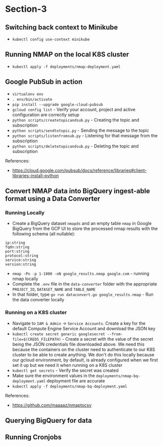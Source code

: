 # Section-3

## Switching back context to Minikube

* `kubectl config use-context minikube`

## Running NMAP on the local K8S cluster

* `kubectl apply -f deployments/nmap-deployment.yaml`

## Google PubSub in action

* `virtualenv env`
* `. env/bin/activate`
* `pip install --upgrade google-cloud-pubsub`
* `gcloud config list` - Verify your account, project and active configuration are correctly setup
* `python scripts/createtopicandsub.py` - Creating the topic and subscription
* `python scripts/sendtotopic.py` - Sending the message to the topic
* `python scripts/listenfromsub.py` - Listening for that message from the subscription
* `python scripts/deletetopicandsub.py` - Deleting the topic and subscription

References:
* https://cloud.google.com/pubsub/docs/reference/libraries#client-libraries-install-python

## Convert NMAP data into BigQuery ingest-able format using a Data Converter

### Running Locally
* Create a BigQuery dataset `nmapds` and an empty table `nmap` in Google BigQuery from the GCP UI to store the processed nmap results with the following schema (all nullable):
```
ip:string
fqdn:string
port:string
protocol:string
service:string
version:string
```
* `nmap -Pn -p 1-1000 -oN google_results.nmap google.com` - running nmap locally
* Complete the `.env` file in the `data-converter` folder with the appropriate `PROJECT_ID`, `DATASET_NAME` and `TABLE_NAME`
* In that folder, type `go run dataconvert.go google_results.nmap` - Run the data converter locally

### Running on a K8S cluster
* Navigate to `IAM & Admin` -> `Service Accounts`. Create a key for the default Compute Engine Service Account and download the JSON key
* `kubectl create secret generic googlesecret --from-file=$(CREDS_FILEPATH)` - Create a secret with the value of the secret being the JSON credentials file downloaded above. We need this because the containers on the cluster need to authenticate to our K8S cluster to be able to create anything. We don't do this locally because our gcloud environment, by default, is already configured when we first set it up but we need it when running on a K8S cluster
* `kubectl get secrets` - Verify the secret was created
* Make sure the environment values in the `deployments/nmap-bq-deployment.yaml` deployment file are accurate
* `kubectl apply -f deployments/nmap-bq-deployment.yaml`

References:
* https://github.com/maaaaz/nmaptocsv

## Querying BigQuery for data

## Running Cronjobs
